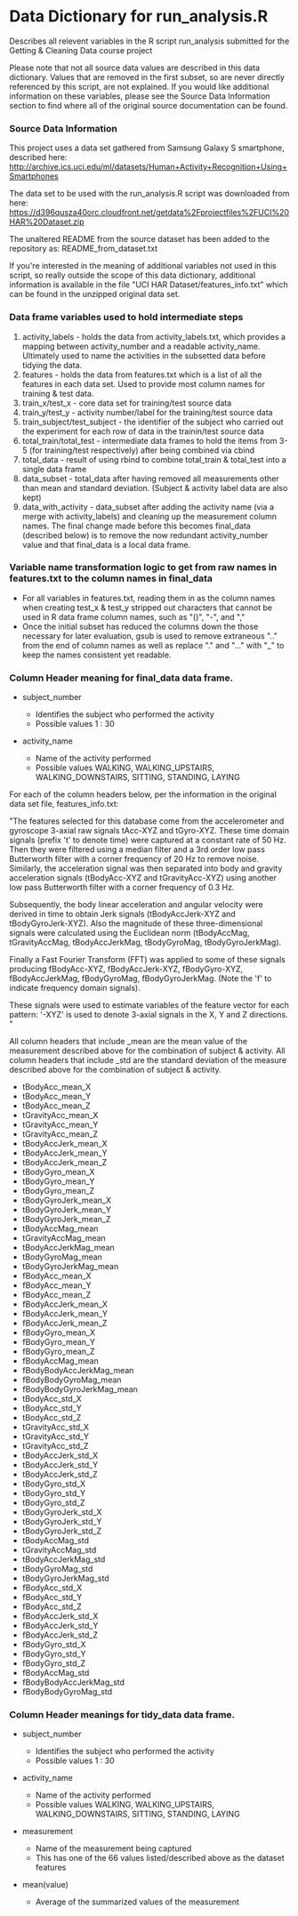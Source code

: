 # Data Dictionary for run_analysis.R

Describes all relevent variables in the R script run_analysis submitted for the Getting & Cleaning Data course project

Please note that not all source data values are described in this data dictionary.  Values that are removed in the first subset, so are never directly referenced by this script, are not explained.  If you would like additional information on these variables, please see the Source Data Information section to find where all of the original source documentation can be found.

### Source Data Information
This project uses a data set gathered from Samsung Galaxy S smartphone, described here:
http://archive.ics.uci.edu/ml/datasets/Human+Activity+Recognition+Using+Smartphones

The data set to be used with the run_analysis.R script was downloaded from here:
https://d396qusza40orc.cloudfront.net/getdata%2Fprojectfiles%2FUCI%20HAR%20Dataset.zip

The unaltered README from the source dataset has been added to the repository as:
README_from_dataset.txt

If you're interested in the meaning of additional variables not used in this script, so really outside the scope of this data dictionary, additional information is available in the file "UCI HAR Dataset/features_info.txt"  which can be found in the unzipped original data set.


### Data frame variables used to hold intermediate steps

1. activity_labels - holds the data from activity_labels.txt, which provides a mapping between activity_number and a readable activity_name.  Ultimately used to name the activities in the subsetted data before tidying the data.
2. features - holds the data from features.txt which is a list of all the features in each data set.  Used to provide most column names for training & test data.
3. train_x/test_x - core data set for training/test source data
4. train_y/test_y - activity number/label for the training/test source data
5. train_subject/test_subject - the identifier of the subject who carried out the experiment for each row of data in the trainin/test source data
6. total_train/total_test - intermediate data frames to hold the items from 3-5 (for training/test respectively) after being combined via cbind
7. total_data - result of using rbind to combine total_train & total_test into a single data frame
8. data_subset - total_data after having removed all measurements other than mean and standard deviation.  (Subject & activity label data are also kept)
9. data_with_activity - data_subset after adding the activity name (via a merge with activity_labels) and cleaning up the measurement column names.  The final change made before this becomes final_data (described below) is to remove the now redundant activity_number value and that final_data is a local data frame.


### Variable name transformation logic to get from raw names in features.txt to the column names in final_data
* For all variables in features.txt, reading them in as the column names when creating test_x & test_y stripped out characters that cannot be used in R data frame column names, such as "()", "-", and ","
* Once the initial subset has reduced the columns down the those necessary for later evaluation, gsub is used to remove extraneous ".." from the end of column names as well as replace "." and "..." with "_" to keep the names consistent yet readable.

### Column Header meaning for final_data data frame.

* subject_number 
	* Identifies the subject who performed the activity
	* Possible values 1 : 30

* activity_name
	* Name of the activity performed
	* Possible values WALKING, WALKING_UPSTAIRS, WALKING_DOWNSTAIRS, SITTING, STANDING, LAYING

For each of the column headers below, per the information in the original data set file, features_info.txt:

"The features selected for this database come from the accelerometer and gyroscope 3-axial raw signals tAcc-XYZ and tGyro-XYZ. These time domain signals (prefix 't' to denote time) were captured at a constant rate of 50 Hz. Then they were filtered using a median filter and a 3rd order low pass Butterworth filter with a corner frequency of 20 Hz to remove noise. Similarly, the acceleration signal was then separated into body and gravity acceleration signals (tBodyAcc-XYZ and tGravityAcc-XYZ) using another low pass Butterworth filter with a corner frequency of 0.3 Hz.

Subsequently, the body linear acceleration and angular velocity were derived in time to obtain Jerk signals (tBodyAccJerk-XYZ and tBodyGyroJerk-XYZ). Also the magnitude of these three-dimensional signals were calculated using the Euclidean norm (tBodyAccMag, tGravityAccMag, tBodyAccJerkMag, tBodyGyroMag, tBodyGyroJerkMag).

Finally a Fast Fourier Transform (FFT) was applied to some of these signals producing fBodyAcc-XYZ, fBodyAccJerk-XYZ, fBodyGyro-XYZ, fBodyAccJerkMag, fBodyGyroMag, fBodyGyroJerkMag. (Note the 'f' to indicate frequency domain signals).

These signals were used to estimate variables of the feature vector for each pattern:
'-XYZ' is used to denote 3-axial signals in the X, Y and Z directions. "

All column headers that include _mean are the mean value of the measurement described above for the combination of subject & activity.
All column headers that include _std are the standard deviation of the measure described above for the combination of subject & activity.

* tBodyAcc_mean_X
* tBodyAcc_mean_Y
* tBodyAcc_mean_Z
* tGravityAcc_mean_X
* tGravityAcc_mean_Y
* tGravityAcc_mean_Z
* tBodyAccJerk_mean_X
* tBodyAccJerk_mean_Y
* tBodyAccJerk_mean_Z
* tBodyGyro_mean_X
* tBodyGyro_mean_Y
* tBodyGyro_mean_Z
* tBodyGyroJerk_mean_X
* tBodyGyroJerk_mean_Y
* tBodyGyroJerk_mean_Z
* tBodyAccMag_mean
* tGravityAccMag_mean
* tBodyAccJerkMag_mean
* tBodyGyroMag_mean
* tBodyGyroJerkMag_mean
* fBodyAcc_mean_X
* fBodyAcc_mean_Y
* fBodyAcc_mean_Z
* fBodyAccJerk_mean_X
* fBodyAccJerk_mean_Y
* fBodyAccJerk_mean_Z
* fBodyGyro_mean_X
* fBodyGyro_mean_Y
* fBodyGyro_mean_Z
* fBodyAccMag_mean
* fBodyBodyAccJerkMag_mean
* fBodyBodyGyroMag_mean
* fBodyBodyGyroJerkMag_mean
* tBodyAcc_std_X
* tBodyAcc_std_Y
* tBodyAcc_std_Z
* tGravityAcc_std_X
* tGravityAcc_std_Y
* tGravityAcc_std_Z
* tBodyAccJerk_std_X
* tBodyAccJerk_std_Y
* tBodyAccJerk_std_Z
* tBodyGyro_std_X
* tBodyGyro_std_Y
* tBodyGyro_std_Z
* tBodyGyroJerk_std_X
* tBodyGyroJerk_std_Y
* tBodyGyroJerk_std_Z
* tBodyAccMag_std
* tGravityAccMag_std
* tBodyAccJerkMag_std
* tBodyGyroMag_std
* tBodyGyroJerkMag_std
* fBodyAcc_std_X
* fBodyAcc_std_Y
* fBodyAcc_std_Z
* fBodyAccJerk_std_X
* fBodyAccJerk_std_Y
* fBodyAccJerk_std_Z
* fBodyGyro_std_X
* fBodyGyro_std_Y
* fBodyGyro_std_Z
* fBodyAccMag_std
* fBodyBodyAccJerkMag_std
* fBodyBodyGyroMag_std

### Column Header meanings for tidy_data data frame.

* subject_number 
	* Identifies the subject who performed the activity
	* Possible values 1 : 30

* activity_name
	* Name of the activity performed
	* Possible values WALKING, WALKING_UPSTAIRS, WALKING_DOWNSTAIRS, SITTING, STANDING, LAYING

* measurement
	* Name of the measurement being captured
	* This has one of the 66 values listed/described above as the dataset features

* mean(value)
	* Average of the summarized values of the measurement
        
